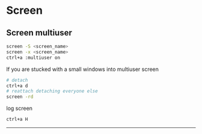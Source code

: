 # Screen

## Screen multiuser

```bash
screen -S <screen_name>
screen -x <screen_name>
ctrl+a :multiuser on 
```

If you are stucked with a small windows into multiuser screen

```bash
# detach
ctrl+a d
# reattach detaching everyone else
screen -rd 
```

log screen

```bash
ctrl+a H
```


---
